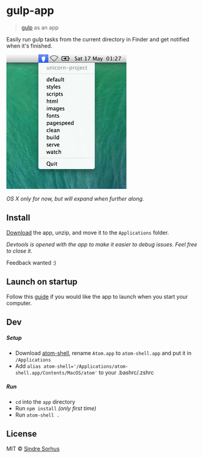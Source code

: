 # gulp-app

> [gulp](https://github.com/gulpjs/gulp) as an app

Easily run gulp tasks from the current directory in Finder and get notified when it's finished.

<img src="media/screenshot.png" width="315">

*OS X only for now, but will expand when further along.*


## Install

[Download](https://github.com/sindresorhus/gulp-app/releases) the app, unzip, and move it to the `Applications` folder.

*Devtools is opened with the app to make it easier to debug issues. Feel free to close it.*

Feedback wanted :)


## Launch on startup

Follow this [guide](https://github.com/sindresorhus/guides/blob/master/launch-app-on-startup-osx.md) if you would like the app to launch when you start your computer.


## Dev

##### Setup

- Download [atom-shell](https://github.com/atom/atom-shell/releases), rename `Atom.app` to `atom-shell.app` and put it in `/Applications`
- Add `alias atom-shell='/Applications/atom-shell.app/Contents/MacOS/atom'` to your .bashrc/.zshrc

##### Run

- `cd` into the `app` directory
- Run `npm install` *(only first time)*
- Run `atom-shell .`


## License

MIT © [Sindre Sorhus](http://sindresorhus.com)

